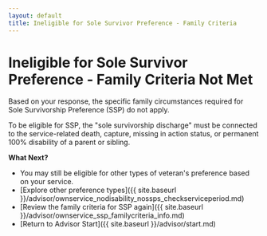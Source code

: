 ```yaml
---
layout: default
title: Ineligible for Sole Survivor Preference - Family Criteria
---
```


# Ineligible for Sole Survivor Preference - Family Criteria Not Met

Based on your response, the specific family circumstances required for Sole Survivorship Preference (SSP) do not apply.

To be eligible for SSP, the "sole survivorship discharge" must be connected to the service-related death, capture, missing in action status, or permanent 100% disability of a parent or sibling.

**What Next?**
*   You may still be eligible for other types of veteran's preference based on your service.
*   [Explore other preference types]({{ site.baseurl }}/advisor/ownservice_nodisability_nossps_checkserviceperiod.md)
*   [Review the family criteria for SSP again]({{ site.baseurl }}/advisor/ownservice_ssp_familycriteria_info.md)
*   [Return to Advisor Start]({{ site.baseurl }}/advisor/start.md)
